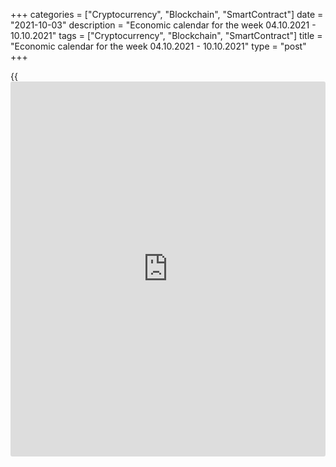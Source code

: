 +++
categories = ["Cryptocurrency", "Blockchain", "SmartContract"]
date = "2021-10-03"
description = "Economic calendar for the week 04.10.2021 - 10.10.2021"
tags = ["Cryptocurrency", "Blockchain", "SmartContract"]
title = "Economic calendar for the week 04.10.2021 - 10.10.2021"
type = "post"
+++

{{<iframe id="large-banner" src="https://www.bounty.group/#slide=14.0" width="100%" height="600" scrolling="no" style="border: 0px solid rgb(216, 221, 230); border-radius: 3px;">}}

2021-10-03

2021-10-03

Economic [calendar](https://www.fintechee.com/web-trader/) for the week 04.10.2021 – 10.10.2021Jana Kane

##  **Review of the main events of the Forex economic [calendar](https://www.fintechee.com/web-trader/) for the
next trading week (04.10.2021 – 10.10.2021)**

Despite the decline on Thursday and Friday, the dollar ended the last
week with gains, receiving support from sharply increased US government
bond yields, and the expectations that the Fed's stimulus [policy](https://www.fintechee.com/policy/) will
soon be rolled back. According to a recent official statement by the
Federal Open Market Committee (FOMC), a slowdown in asset purchases may
be announced at the next meeting, which will be held on November 2-3.

The DXY dollar index reflecting the value of the dollar against a basket
of 6 major currencies added 0.8% last week, returning to the levels of
the end of September 2020. This was already the 4th week of the dollar's
continuous strengthening.

The main US stock indexes, on the contrary, declined last week.
Investors seem to have believed in the Fed's intentions to start rolling
back its stimulus [policy](https://www.fintechee.com/policy/) later this year.

Next week, financial market participants will pay attention to the
publication of important macro statistics from the United States,
Australia, Germany, the Eurozone and Canada, as well as the results of
the meetings of the central banks of Australia and New Zealand. But the
focus of their attention will be the on publication on Friday of monthly
data from the US labor market, which, along with inflation indicators
and data on the state of GDP, are key for the Fed in determining the
prospects for its monetary [policy](https://www.fintechee.com/policy/).

During the upcoming week Australia is switching to daylight saving time
(forward 1 hour), and China celebrates the National Day of the People's
Republic of China from October 1 to 7. The country's stock exchanges and
banks are closed on these days, which will affect the activity and
trading volumes during the Asian sessions.

 ***during the coming week, new events may be added to the [calendar](https://www.fintechee.com/web-trader/) and
/ or some scheduled events may be canceled**

 ****GMT time**

###  **Monday, October 4**

No important macro statistics planned to be released. OPEC will hold a
regular meeting in Vienna, which will be attended by representatives of
13 OPEC oil countries and 10 more countries, including Russia,
Azerbaijan, and Kazakhstan, and will decide on the volume of oil
production for the coming months.

###  **Tuesday, October 5**

###  **00:30 AUD Balance of trade**

The indicator (balance of trade) assesses the ratio of Australia's
exports and imports. Growth in exports from Australia leads to an
increase in the trade surplus, which has a positive impact on the AUD.
Previous values: A$ 12.117 billion (July), A$ 9.681 billion (May), A$
8.028 billion (April), A$ 5.574 billion (March), A$ 7.529 billion
(February). A decrease in the trade surplus may negatively affect the
Australian dollar. Conversely, growing trade surplus is a positive
factor for the AUD. Forecast for August: A$ 10.650 billion.

###  **03:30 AUD RBA's decision on interest rate. RBA's accompanying
statement**

In March 2020, the RBA made 2 rate cuts, bringing it to the level of
0.25%, and launched a quantitative easing program. At the same time, for
the 3-year government bonds of Australia, the target level of yield is
set at 0.25%. The RBA has launched a program of lending to the banking
system in the amount of at least 90 billion Australian dollars.

In early November 2020, the RB of Australia lowered its key rate again,
bringing it and its 3-year bond target to 0.10% from 0.25%, and
announced A$ 100 billion quantitative easing program to support the
economic recovery.

The main negative factors for the Australian economy are weak wages
growth, a weak labor market and a slowdown in growth. Annual inflation
has remained below the RBA's target range of 2% -3% for four years.

Unemployment in the country has remained above the 5% level for many
years, unwilling to decline. Now the Australian economy is experiencing
difficulties due to the coronavirus pandemic, which has hit the tourism
and transport sectors hard.

It is expected that at this meeting the Central Bank of Australia will
leave the rate at the current level of 0.1%, although unexpected
decisions are not ruled out.

In an accompanying statement, the leaders of the RBA will explain the
reasons for the decision on the rate. If the RBA signals the possibility
of further easing of monetary [policy](https://www.fintechee.com/policy/) in the near future, the risks of a
fall in the Australian dollar will increase.

###  **14:00 USD US Services PMI (from ISM)**

This indicator assesses the state of the services sector in the US
economy. These services sectors (as opposed to the manufacturing sector)
have practically no impact on the country's GDP.

In July this indicator came out with a value of 64.1, and in August -
61.7. A result above 50 is seen as positive for the USD. Outlook for
September: 59.8, which is likely to have a positive overall effect on
the USD. However, a deeper relative decline in the index could
negatively affect the dollar in the short term.

###  **Wednesday, October 6**

###  **01:00 NZD Reserve Bank of New Zealand's interest rate decision.
RBNZ's accompanying statement**

After the bank's management decided to cut the rate by 0.75% during an
unscheduled meeting in March 2020, the current interest rate of the
Reserve Bank of New Zealand is at 0.25%. The bank's management explained
its decision by the loss of momentum in the New Zealand economy and a
sharp slowdown in the global economy amid the coronavirus pandemic.

“Global economic activity continues to weaken, which wears down demand
for goods and services from New Zealand. Increased uncertainty and
contraction in international trade are contributing to lower economic
growth in trading partner countries,” a recent statement from the RBNZ
said.

The RBNZ believes that wages growth remains weak. At the same time,
inflationary expectations are declining, and low levels of business
confidence indicate a slowdown in hiring and wages growth.

Subdued economic growth (New Zealand's GDP growth has slowed since the
second half of 2018) and a weakening labor market, as well as escalating
international trade wars and a deteriorating global economic outlook
have forced the Reserve Bank of New Zealand to keep interest rates low.
An additional and unforeseen risk to the global and New Zealand
economies is the coronavirus epidemic.

As a result of the meeting held in August, the Reserve Bank of New
Zealand left the key interest rate unchanged, although many economists
were expecting a rate hike of 0.25%.

In the accompanying statement, the RBNZ said the economy no longer needs
the current level of monetary stimulus, however, the country's central
bank decided to keep the rate at a record low of 0.25% due to
uncertainty surrounding the Covid-19 outbreak.

Now, it is again expected that at this meeting the RBNZ will decide to
raise the rate, but it may also speak in favor of lowering it in the
coming months if the economic situation in the country and in the world
worsens. Market participants who follow the NZD quotes need to be
prepared for a sharp increase in volatility during this period of time.

In the accompanying statement and comments, the RBNZ management will
provide an explanation of the decision on the interest rate and comment
on the economic conditions that facilitated the adoption of this
decision.

At this time, the volatility in the quotations of the New Zealand dollar
may rise sharply.

Earlier, the RBNZ stated that against the background of "many factors of
uncertainty" monetary [policy](https://www.fintechee.com/policy/) "will remain soft for the foreseeable
future," but "may be adjusted accordingly." According to the previously
expressed opinion of the bank's management, for a stable recovery of the
New Zealand economy and inflation growth, "a lower rate of the New
Zealand dollar is still needed."

###  **09:00** **EUR Retail sales in Eurozone**

Retail sales is a major consumer spending indicator that shows the
change in retail sales. A high result strengthens the euro, and vice
versa, a low result weakens it. Outlook for August: +0.8% (+ 0.4% y/y)
against -2.3% (+3.1% y/y) in July, +1.5% (+5.0% y/y) in June, +4.6%
(+9.0% y/y) in May, -3.1% and +23.9% (y/y) in March, +3.0% and -2.9%
(y/y) in February, -5.9% and -6.4% (y/y) in January. The data suggests
that, despite the rise in indices, retail sales have not yet reached the
pre-coronavirus levels after a sharp drop in March-April 2020, when
strict quarantine measures were in force in Europe. Nevertheless,
better-than-expected data is likely to have a positive effect on the
euro.

###  **12:15 USD ADP National Employment Report** ****

Typically, the ADP's private sector employment report has a strong
impact on the market and dollar quotes. An increase in the value of this
indicator has a positive effect on the dollar. The growth in the number
of workers in the US private sector in September is expected to be
+475,000 (against an increase of 374,000 in August, 330,000 in July,
692,000 in June, 978,000 in May, 742,000 in April, 517,000 in March,
117,000 in February, 174,000 in January, a drop of -123,000 in
December). The relative growth of the indicator may have a positive
effect on the dollar quotes, while the relative decline in the indicator
affects them negatively. Therefore, the market reaction may be negative,
and the dollar may decline if the data turns out to be worse than
forecast.

Millions of Americans have previously been laid off due to the
coronavirus pandemic and related quarantine measures. The bulk of
layoffs were concentrated in tourism and retail. Other important sectors
of the economy were also affected. ADP previously reported that the most
significant drop in employment was recently noted in the construction
and financial services sectors.

Although the ADP report does not directly correlate with the official US
Department of Labor data on the labor market, which will be released on
Friday, however, the ADP report is often a harbinger of it, having a
noticeable impact on the market.

###  **Thursday, October 7**

###  **11:30** **EUR Account of the ECB meeting on monetary [policy](https://www.fintechee.com/policy/)**

This document provides an overview of the current ECB [policy](https://www.fintechee.com/policy/) with
planned changes in the financial and monetary areas. The publication of
this document may cause a surge in volatility in trading in the euro and
on the European stock market.

Investors will carefully study the text of the minutes of the recent ECB
meeting to pick up additional signals regarding the QE program and the
prospects for monetary [policy](https://www.fintechee.com/policy/). Recently, weak macro data from the
Eurozone have been indicating a slowdown in the European economy, which,
against the backdrop of international trade conflicts, puts pressure on
the ECB to further ease monetary [policy](https://www.fintechee.com/policy/).

However, volatility in euro trading could rise sharply if the minutes
contain unexpected statements or new information regarding the outlook
for monetary [policy](https://www.fintechee.com/policy/).

###  **16:00 CAD Speech by Tiff Macklem, head of the Bank of Canada**

The Canadian economy, as well as the entire global economy, slowed down
in 2020 due to the coronavirus pandemic. Earlier, Tiff Macklem said that
the country's economy is quite stable. However, the situation has
changed rapidly, and not for the better. It will be interesting now to
hear Macklem's opinion on the sustainability of the Canadian economy and
the monetary [policy](https://www.fintechee.com/policy/) of the central bank.

If Macklem touches on the topic of the monetary [policy](https://www.fintechee.com/policy/) of the Bank of
Canada, the volatility in the quotes of the Canadian dollar will rise
sharply. His tough tone will help strengthen the Canadian dollar. The
soft rhetoric of Macklem's speech and the propensity to pursue a soft
monetary [policy](https://www.fintechee.com/policy/) will negatively affect the CAD quotes.

He will probably also clarify the decision on the interest rate recently
adopted by the Bank of Canada and may provide some guidance for
[investor](https://www.fintechee.com/tutorial-for-forex-trading/investor-mode/)s before the next meeting of the central bank.

###  **Friday, October 8**

###  **12:30 USD Average hourly wages. Non-farm payrolls. Unemployment
rate**

The most important indicators of the state of the labor market in the
United States in September. Forecast: +0.4% (against +0.6% in August,
+0.4% in July, +0.3% in June, +0.5% in May, +0.7% in April) / +0.500
million (against +0.235 million in August, +0.943 million in July,
+0.850 million in June, +0.559 million in May, +0.266 million in April,
+0.916 million in March, +0.379 in February, +0.049 million in January,
-0.140 million in December, +0.245 million in November, +0.638 million
in October, +1.763 million in July and -20.687 million in April 2020) /
5.1% (against 5.2% in August, 5, 4% in July, 5.9% in June, 5.8% in May,
6.1% in April, 6.0% in March, 6.2% in February, 6.3% in January, 6.7 %
in December and November, 6.9% in October, 13.3% in May and 14.7% in
April 2020), respectively.

In general, the indicators can be described as encouraging. The data
speaks of continued improvement in the US labor market after plummeting
in the first half of 2020. Prior to the coronavirus, the US labor market
remained strong, signaling the stability of the American economy and
supporting dollar quotes.

It is often difficult to predict the market reaction to the publication
of indicators. Many indicators for previous periods are subject to
revision. Now it will be even more difficult to do this, because the
economic situation in the United States and many other large economies
remains controversial due to the coronavirus. In any case, when data
from the US labor market is published, a surge in volatility is expected
in trading not only in the USD, but throughout the entire financial
market. Probably the most cautious [investor](https://www.fintechee.com/tutorial-for-forex-trading/investor-mode/)s will choose to stay out of
the market during this timeframe.

###  **12:30 CAD Unemployment rate in Canada**

Statistics Canada is to publish data on the country's labor market for
September. Unemployment has risen in Canada in recent months, including
amid massive business closures due to coronavirus and layoffs.
Unemployment rose from the usual 5.6% - 5.7% to 7.8% in March and up to
13.7% in May 2020. If unemployment continues to rise, the Canadian
dollar will decline. If the data turn out to be better than the previous
value, the Canadian dollar will strengthen. A decrease in the
unemployment rate is a positive factor for the CAD, an increase in
unemployment is a negative factor. In August, unemployment was at the
level of 7.1% (against 7.5% in July, 7.8% in June, 8.2% in May, 8.1% in
April, 7.5% in March, 8.2% % in February, 9.4% in January, 8.8% in
December, 8.6% in November).

## Price chart of EURUSD in real time mode

The content of this article reflects the author’s opinion and does not
necessarily reflect the official position of LiteForex. The material
published on this page is provided for informational purposes only and
should not be considered as the provision of investment advice for the
purposes of Directive 2004/39/EC.

Rate this article:

{{value}}

( {{count}} {{title}} )